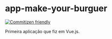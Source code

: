 # app-make-your-burguer

[![Commitizen friendly](https://img.shields.io/badge/commitizen-friendly-brightgreen.svg)](http://commitizen.github.io/cz-cli/)

Primeira aplicação que fiz em Vue.js.
